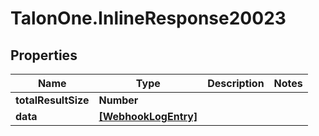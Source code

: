 # TalonOne.InlineResponse20023

## Properties
Name | Type | Description | Notes
------------ | ------------- | ------------- | -------------
**totalResultSize** | **Number** |  | 
**data** | [**[WebhookLogEntry]**](WebhookLogEntry.md) |  | 


